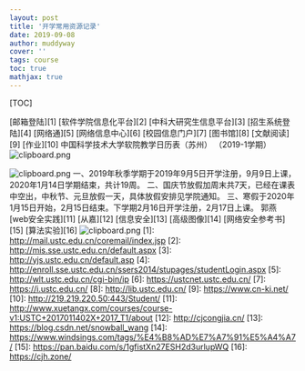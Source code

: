 ```yaml
---
layout: post
title: '开学常用资源记录'
date: 2019-09-08
author: muddyway
cover: ''
tags: course
toc: true
mathjax: true
---
```


[TOC]

[邮箱登陆][1]
[软件学院信息化平台][2]
[中科大研究生信息平台][3]
[招生系统登陆][4]
[网络通][5]
[网络信息中心][6]
[校园信息门户][7]
[图书馆][8]
[文献阅读][9]
[作业][10]
中国科学技术大学软院教学日历表（苏州）
（2019-1学期）
![clipboard.png](https://segmentfault.com/img/bVbw8qa)

![clipboard.png](https://segmentfault.com/img/bVbw8qb)
一、2019年秋季学期于2019年9月5日开学注册，9月9日上课，2020年1月14日学期结束，共计19周。
二、国庆节放假加周末共7天，已经在课表中空出，中秋节、元旦放假一天，具体放假安排见学院通知。
三、寒假于2020年1月15日开始，2月15日结束。下学期2月16日开学注册，2月17日上课。
郭燕 
[web安全实践][11]
[从嘉][12]
[信息安全][13]
[高级图像][14]
[网络安全参考书][15]
[算法实验][16]
![clipboard.png](https://segmentfault.com/img/bVbw8qk)
  [1]: http://mail.ustc.edu.cn/coremail/index.jsp
  [2]: http://mis.sse.ustc.edu.cn/default.aspx
  [3]: http://yjs.ustc.edu.cn/default.asp
  [4]: http://enroll.sse.ustc.edu.cn/ssers2014/stupages/studentLogin.aspx
  [5]: http://wlt.ustc.edu.cn/cgi-bin/ip
  [6]: https://ustcnet.ustc.edu.cn/
  [7]: https://i.ustc.edu.cn/
  [8]: http://lib.ustc.edu.cn/
  [9]: https://www.cn-ki.net/
  [10]: http://219.219.220.50:443/Student/
  [11]: http://www.xuetangx.com/courses/course-v1:USTC+2017011402X+2017_T1/about
  [12]: http://cjcongjia.cn/
  [13]: https://blog.csdn.net/snowball_wang
  [14]: https://www.windsings.com/tags/%E4%B8%AD%E7%A7%91%E5%A4%A7/
  [15]: https://pan.baidu.com/s/1gfistXn27ESH2d3urlupWQ
  [16]: https://cjh.zone/
